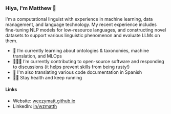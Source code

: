 ### Hiya, I'm Matthew 👋
I'm a computational linguist with experience in machine learning, data management, and language technology. My recent experience includes fine-tuning NLP models for low-resource languages, and constructing novel datasets to support various linguistic phenomenon and evaluate LLMs on them.

- 🌱 I’m currently learning about ontologies & taxonomies, machine translation, and MLOps
- 👨🏽‍💻 I’m currently contributing to open-source software and responding to discussions (it helps prevent skills from being rusty!)
- 📖 I'm also translating various code documentation in Spanish
- 🏃‍♂️ Stay health and keep running

#### Links
  - Website: [weezymatt.github.io](https://weezymatt.github.io/)
  - LinkedIn: [in/wzmatth](https://www.linkedin.com/in/wzmatth/)
<!--
**weezymatt/weezymatt** is a ✨ _special_ ✨ repository because its `README.md` (this file) appears on your GitHub profile.

Here are some ideas to get you started:

- 🔭 I’m currently working on ...
- 🌱 I’m currently learning ...
- 👯 I’m looking to collaborate on ...
- 🤔 I’m looking for help with ...
- 💬 Ask me about ...
- 📫 How to reach me: ...
- 😄 Pronouns: ...
- ⚡ Fun fact: ...
-->
